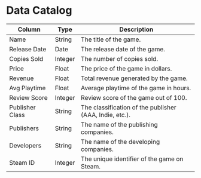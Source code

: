 # Data Catalog

| Column           | Type         | Description                                      |
|------------------|--------------|--------------------------------------------------|
| Name             | String       | The title of the game.                           |
| Release Date     | Date         | The release date of the game.                    |
| Copies Sold      | Integer      | The number of copies sold.                       |
| Price            | Float        | The price of the game in dollars.                |
| Revenue          | Float        | Total revenue generated by the game.             |
| Avg Playtime     | Float        | Average playtime of the game in hours.           |
| Review Score     | Integer      | Review score of the game out of 100.             |
| Publisher Class  | String       | The classification of the publisher (AAA, Indie, etc.). |
| Publishers       | String       | The name of the publishing companies.            |
| Developers       | String       | The name of the developing companies.            |
| Steam ID         | Integer      | The unique identifier of the game on Steam.      |
